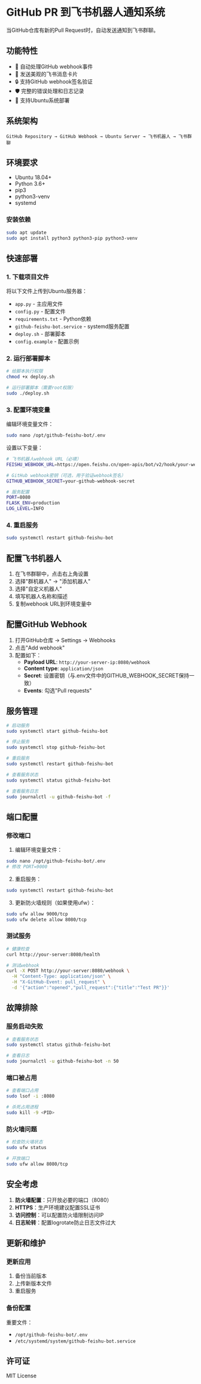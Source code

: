 # GitHub PR 到飞书机器人通知系统

当GitHub仓库有新的Pull Request时，自动发送通知到飞书群聊。

## 功能特性

- 🚀 自动处理GitHub webhook事件
- 📱 发送美观的飞书消息卡片
- 🔒 支持GitHub webhook签名验证
- 🛡️ 完整的错误处理和日志记录
- 🐧 支持Ubuntu系统部署

## 系统架构

```
GitHub Repository → GitHub Webhook → Ubuntu Server → 飞书机器人 → 飞书群聊
```

## 环境要求

- Ubuntu 18.04+ 
- Python 3.6+
- pip3
- python3-venv
- systemd

### 安装依赖

```bash
sudo apt update
sudo apt install python3 python3-pip python3-venv
```

## 快速部署

### 1. 下载项目文件

将以下文件上传到Ubuntu服务器：
- `app.py` - 主应用文件
- `config.py` - 配置文件
- `requirements.txt` - Python依赖
- `github-feishu-bot.service` - systemd服务配置
- `deploy.sh` - 部署脚本
- `config.example` - 配置示例

### 2. 运行部署脚本

```bash
# 给脚本执行权限
chmod +x deploy.sh

# 运行部署脚本（需要root权限）
sudo ./deploy.sh
```

### 3. 配置环境变量

编辑环境变量文件：
```bash
sudo nano /opt/github-feishu-bot/.env
```

设置以下变量：
```bash
# 飞书机器人webhook URL（必填）
FEISHU_WEBHOOK_URL=https://open.feishu.cn/open-apis/bot/v2/hook/your-webhook-url

# GitHub webhook密钥（可选，用于验证webhook签名）
GITHUB_WEBHOOK_SECRET=your-github-webhook-secret

# 服务配置
PORT=8080
FLASK_ENV=production
LOG_LEVEL=INFO
```

### 4. 重启服务

```bash
sudo systemctl restart github-feishu-bot
```

## 配置飞书机器人

1. 在飞书群聊中，点击右上角设置
2. 选择"群机器人" → "添加机器人"
3. 选择"自定义机器人"
4. 填写机器人名称和描述
5. 复制webhook URL到环境变量中

## 配置GitHub Webhook

1. 打开GitHub仓库 → Settings → Webhooks
2. 点击"Add webhook"
3. 配置如下：
   - **Payload URL**: `http://your-server-ip:8080/webhook`
   - **Content type**: `application/json`
   - **Secret**: 设置密钥（与.env文件中的GITHUB_WEBHOOK_SECRET保持一致）
   - **Events**: 勾选"Pull requests"

## 服务管理

```bash
# 启动服务
sudo systemctl start github-feishu-bot

# 停止服务
sudo systemctl stop github-feishu-bot

# 重启服务
sudo systemctl restart github-feishu-bot

# 查看服务状态
sudo systemctl status github-feishu-bot

# 查看服务日志
sudo journalctl -u github-feishu-bot -f
```

## 端口配置

### 修改端口

1. 编辑环境变量文件：
```bash
sudo nano /opt/github-feishu-bot/.env
# 修改 PORT=9000
```

2. 重启服务：
```bash
sudo systemctl restart github-feishu-bot
```

3. 更新防火墙规则（如果使用ufw）：
```bash
sudo ufw allow 9000/tcp
sudo ufw delete allow 8080/tcp
```

### 测试服务

```bash
# 健康检查
curl http://your-server:8080/health

# 测试webhook
curl -X POST http://your-server:8080/webhook \
  -H "Content-Type: application/json" \
  -H "X-GitHub-Event: pull_request" \
  -d '{"action":"opened","pull_request":{"title":"Test PR"}}'
```

## 故障排除

### 服务启动失败
```bash
# 查看服务状态
sudo systemctl status github-feishu-bot

# 查看日志
sudo journalctl -u github-feishu-bot -n 50
```

### 端口被占用
```bash
# 查看端口占用
sudo lsof -i :8080

# 杀死占用进程
sudo kill -9 <PID>
```

### 防火墙问题
```bash
# 检查防火墙状态
sudo ufw status

# 开放端口
sudo ufw allow 8080/tcp
```

## 安全考虑

1. **防火墙配置**：只开放必要的端口（8080）
2. **HTTPS**：生产环境建议配置SSL证书
3. **访问控制**：可以配置防火墙限制访问IP
4. **日志轮转**：配置logrotate防止日志文件过大

## 更新和维护

### 更新应用
1. 备份当前版本
2. 上传新版本文件
3. 重启服务

### 备份配置
重要文件：
- `/opt/github-feishu-bot/.env`
- `/etc/systemd/system/github-feishu-bot.service`

## 许可证
MIT License
